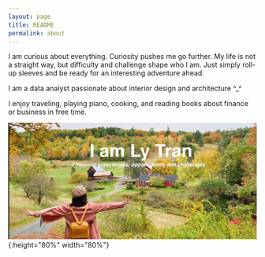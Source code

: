 ```yaml
---
layout: page
title: README
permalink: about
---
```

I am curious about everything. Curiosity pushes me go further. My life is not a straight way, but difficulty and challenge shape who I am. Just simply roll-up sleeves and be ready for an interesting adventure ahead. 

I am a data analyst passionate about interior design and architecture ^_^ 

I enjoy traveling, playing piano, cooking, and reading books about finance or business in free time.

![](landscape.png){:height="80%" width="80%"}
